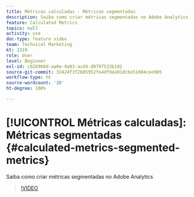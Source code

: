 ```yaml
---
title: Métricas calculadas - Métricas segmentadas
description: Saiba como criar métricas segmentadas no Adobe Analytics
feature: Calculated Metrics
topics: null
activity: use
doc-type: feature video
team: Technical Marketing
kt: 2319
role: User
level: Beginner
exl-id: c02b968d-aa0e-4a93-acd4-d8797533b182
source-git-commit: 32424f3f2b05952fe4df9ea91dcbe51684cee905
workflow-type: ht
source-wordcount: '26'
ht-degree: 100%

---
```


# [!UICONTROL Métricas calculadas]: Métricas segmentadas {#calculated-metrics-segmented-metrics}

Saiba como criar métricas segmentadas no Adobe Analytics

>[!VIDEO](https://video.tv.adobe.com/v/25409/?quality=12)
